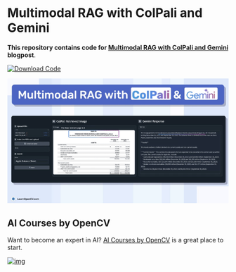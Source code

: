 # Multimodal RAG with ColPali and Gemini

**This repository contains code for [Multimodal RAG with ColPali and Gemini](https://learnopencv.com/multimodal-rag-with-colpali) blogpost**.

[<img src="https://learnopencv.com/wp-content/uploads/2022/07/download-button-e1657285155454.png" alt="Download Code" width="200">](https://www.dropbox.com/scl/fi/ijjj6afq91g48xbdhr042/Multimodal-RAG-ColPali-Gemini.zip?rlkey=aysgcni2zjdgb284o2bug9uzd&st=jg8bfp2k&dl=1)

![](media/Feature-ColPali.gif)



## AI Courses by OpenCV

Want to become an expert in AI? [AI Courses by OpenCV](https://opencv.org/courses/) is a great place to start.

[![img](https://learnopencv.com/wp-content/uploads/2023/01/AI-Courses-By-OpenCV-Github.png)](https://opencv.org/courses/)
